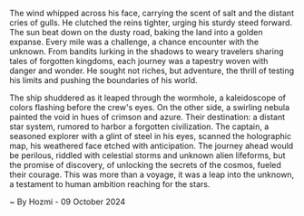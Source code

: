 
The wind whipped across his face, carrying the scent of salt and the distant cries of gulls. He clutched the reins tighter, urging his sturdy steed forward. The sun beat down on the dusty road, baking the land into a golden expanse. Every mile was a challenge, a chance encounter with the unknown. From bandits lurking in the shadows to weary travelers sharing tales of forgotten kingdoms, each journey was a tapestry woven with danger and wonder. He sought not riches, but adventure, the thrill of testing his limits and pushing the boundaries of his world.

The ship shuddered as it leaped through the wormhole, a kaleidoscope of colors flashing before the crew's eyes. On the other side, a swirling nebula painted the void in hues of crimson and azure. Their destination: a distant star system, rumored to harbor a forgotten civilization. The captain, a seasoned explorer with a glint of steel in his eyes, scanned the holographic map, his weathered face etched with anticipation. The journey ahead would be perilous, riddled with celestial storms and unknown alien lifeforms, but the promise of discovery, of unlocking the secrets of the cosmos, fueled their courage. This was more than a voyage, it was a leap into the unknown, a testament to human ambition reaching for the stars. 

~ By Hozmi - 09 October 2024

